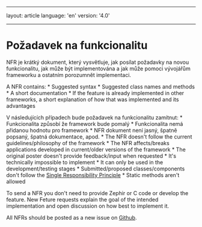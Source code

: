 * * *

layout: article language: 'en' version: '4.0'

* * *

# Požadavek na funkcionalitu

NFR je krátký dokument, který vysvětluje, jak posílat požadavky na novou funkcionalitu, jak může být implementována a jak může pomoci vývojářům frameworku a ostatním porozumnět implementaci.

A NFR contains: * Suggested syntax * Suggested class names and methods * A short documentation * If the feature is already implemented in other frameworks, a short explanation of how that was implemented and its advantages

V následujících případech bude požadavek na funkcionalitu zamítnut: * Funkcionalita způsobí že framework bude pomalý * Funkcionalita nemá přidanou hodnotu pro framework * NFR dokument není jasný, špatně popsaný, špatná dokumentace, apod. * The NFR doesn't follow the current guidelines/philosophy of the framework * The NFR affects/breaks applications developed in current/older versions of the framework * The original poster doesn't provide feedback/input when requested * It's technically impossible to implement * It can only be used in the development/testing stages * Submitted/proposed classes/components don't follow the [Single Responsibility Principle](https://en.wikipedia.org/wiki/Single_responsibility_principle) * Static methods aren't allowed

To send a NFR you don't need to provide Zephir or C code or develop the feature. New Feture requests explain the goal of the intended implementation and open discussion on how best to implement it.

All NFRs should be posted as a new issue on [Github](https://github.com/phalcon/cphalcon/issues).